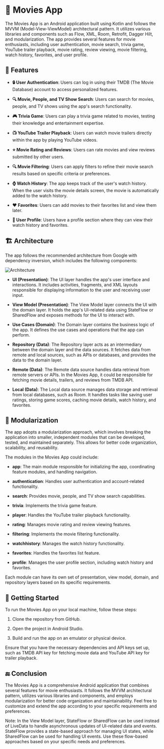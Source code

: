 # 🎥 Movies App

The Movies App is an Android application built using Kotlin and follows the MVVM (Model-View-ViewModel) architectural pattern. It utilizes various libraries and components such as Flow, XML, Room, Retrofit, Dagger Hilt, and modularization. The app provides several features for movie enthusiasts, including user authentication, movie search, trivia game, YouTube trailer playback, movie rating, review viewing, movie filtering, watch history, favorites, and user profile.

## 🌟 Features

- **🔒 User Authentication**: Users can log in using their TMDB (The Movie Database) account to access personalized features.

- **🔍 Movie, People, and TV Show Search**: Users can search for movies, people, and TV shows using the app's search functionality.

- **🎮 Trivia Game**: Users can play a trivia game related to movies, testing their knowledge and entertainment expertise.

- **📺 YouTube Trailer Playback**: Users can watch movie trailers directly within the app by playing YouTube videos.

- **⭐️ Movie Rating and Reviews**: Users can rate movies and view reviews submitted by other users.

- **🔍 Movie Filtering**: Users can apply filters to refine their movie search results based on specific criteria or preferences.

- **⌚️ Watch History**: The app keeps track of the user's watch history. When the user visits the movie details screen, the movie is automatically added to the watch history.

- **❤️ Favorites**: Users can add movies to their favorites list and view them later.

- **👤 User Profile**: Users have a profile section where they can view their watch history and favorites.

## 🏗 Architecture

The app follows the recommended architecture from Google with dependency inversion, which includes the following components:

![Architecture](https://github.com/team-chocolate-cake/MovieApp/assets/83292287/c898ecb6-be4a-4c07-86e5-420b23ed4e5f)


- **UI (Presentation)**: The UI layer handles the app's user interface and interactions. It includes activities, fragments, and XML layouts responsible for displaying information to the user and receiving user input.

- **View Model (Presentation)**: The View Model layer connects the UI with the domain layer. It holds the app's UI-related data using StateFlow or SharedFlow and exposes methods for the UI to interact with.

- **Use Cases (Domain)**: The Domain layer contains the business logic of the app. It defines the use cases and operations that the app can perform.

- **Repository (Data)**: The Repository layer acts as an intermediary between the domain layer and the data sources. It fetches data from remote and local sources, such as APIs or databases, and provides the data to the domain layer.

- **Remote (Data)**: The Remote data source handles data retrieval from remote servers or APIs. In the Movies App, it could be responsible for fetching movie details, trailers, and reviews from TMDB API.

- **Local (Data)**: The Local data source manages data storage and retrieval from local databases, such as Room. It handles tasks like saving user ratings, storing game scores, caching movie details, watch history, and favorites.

## 🧩 Modularization

The app adopts a modularization approach, which involves breaking the application into smaller, independent modules that can be developed, tested, and maintained separately. This allows for better code organization, scalability, and reusability.

The modules in the Movies App could include:

- **app**: The main module responsible for initializing the app, coordinating feature modules, and handling navigation.

- **authentication**: Handles user authentication and account-related functionality.

- **search**: Provides movie, people, and TV show search capabilities.

- **trivia**: Implements the trivia game feature.

- **player**: Handles the YouTube trailer playback functionality.

- **rating**: Manages movie rating and review viewing features.

- **filtering**: Implements the movie filtering functionality.

- **watchhistory**: Manages the watch history functionality.

- **favorites**: Handles the favorites list feature.

- **profile**: Manages the user profile section, including watch history and favorites.

Each module can have its own set of presentation, view model, domain, and repository layers based on its specific requirements.

## 🚀 Getting Started

To run the Movies App on your local machine, follow these steps:

1. Clone the repository from GitHub.

2. Open the project in Android Studio.

3. Build and run the app on an emulator or physical device.

Ensure that you have the necessary dependencies and API keys set up, such as TMDB API key for fetching movie data and YouTube API key for trailer playback.

## 🔚 Conclusion

The Movies App is a comprehensive Android application that combines several features for movie enthusiasts. It follows the MVVM architectural pattern, utilizes various libraries and components, and employs modularization for better code organization and maintainability. Feel free to customize and extend the app according to your specific requirements and preferences.

Note: In the View Model layer, StateFlow or SharedFlow can be used instead of LiveData to handle asynchronous updates of UI-related data and events. StateFlow provides a state-based approach for managing UI states, while SharedFlow can be used for handling UI events. Use these flow-based approaches based on your specific needs and preferences.
